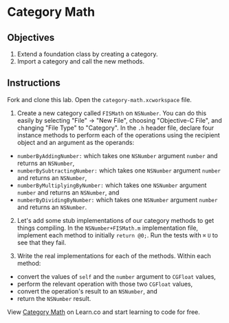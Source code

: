 

# Category Math

## Objectives

1. Extend a foundation class by creating a category.
2. Import a category and call the new methods.

## Instructions

Fork and clone this lab. Open the `category-math.xcworkspace` file.

1. Create a new category called `FISMath` on `NSNumber`. You can do this easily by selecting "File" -> "New File", choosing "Objective-C File", and changing "File Type" to "Category". In the `.h` header file, declare four instance methods to perform each of the operations using the recipient object and an argument as the operands:

  * `numberByAddingNumber:` which takes one `NSNumber` argument `number` and returns an `NSNumber`,
  * `numberBySubtractingNumber:` which takes one `NSNumber` argument `number` and returns an `NSNumber`,
  * `numberByMultiplyingByNumber:` which takes one `NSNumber` argument `number` and returns an `NSNumber`, and
  * `numberByDividingByNumber:` which takes one `NSNumber` argument `number` and returns an `NSNumber`.

2. Let's add some stub implementations of our category methods to get things compiling. In the `NSNumber+FISMath.m` implementation file, implement each method to initially `return @0;`. Run the tests with `⌘` `U` to see that they fail.

3. Write the real implementations for each of the methods. Within each method:
  * convert the values of `self` and the `number` argument to `CGFloat` values,
  * perform the relevant operation with those two `CGFloat` values,
  * convert the operation's result to an `NSNumber`, and
  * return the `NSNumber` result.

<p data-visibility='hidden'>View <a href='https://learn.co/lessons/category-math' title='Category Math'>Category Math</a> on Learn.co and start learning to code for free.</p>
